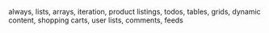 always, lists, arrays, iteration, product listings, todos, tables, grids, dynamic content, shopping carts, user lists, comments, feeds
